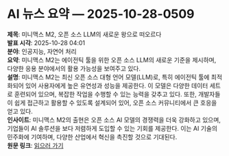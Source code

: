 # AI 뉴스 요약 — 2025-10-28-0509

**제목**: 미니맥스 M2, 오픈 소스 LLM의 새로운 왕으로 떠오르다  
**발표 시각**: 2025-10-28 04:01  
**분야**: 인공지능, 자연어 처리  
**요약**: 미니맥스 M2는 에이전틱 툴을 위한 오픈 소스 LLM의 새로운 기준을 제시하며, 다양한 응용 분야에서의 활용 가능성을 보여주고 있다.  
**설명**: 미니맥스 M2는 최신 오픈 소스 대형 언어 모델(LLM)로, 특히 에이전틱 툴에 최적화되어 있어 사용자에게 높은 유연성과 성능을 제공한다. 이 모델은 다양한 데이터 세트로 훈련되어 있으며, 복잡한 작업을 수행할 수 있는 능력을 갖추고 있다. 또한, 개발자들이 쉽게 접근하고 활용할 수 있도록 설계되어 있어, 오픈 소스 커뮤니티에서 큰 호응을 얻고 있다.  
**인사이트**: 미니맥스 M2의 출현은 오픈 소스 AI 모델의 경쟁력을 더욱 강화하고 있으며, 기업들이 AI 솔루션을 보다 저렴하게 도입할 수 있는 기회를 제공한다. 이는 AI 기술의 민주화에 기여하며, 다양한 산업에서 혁신을 촉진할 것으로 기대된다.  
**원문 링크**: [읽으러 가기](https://venturebeat.com/ai/minimax-m2-is-the-new-king-of-open-source-llms-especially-for-agentic-tool)